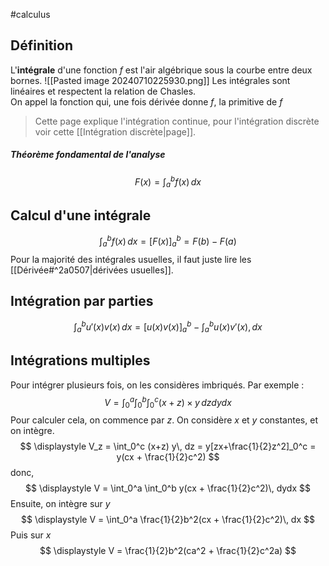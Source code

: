 #calculus 
## Définition
L'**intégrale** d'une fonction $f$ est l'air algébrique sous la courbe entre deux bornes.
![[Pasted image 20240710225930.png]]
Les intégrales sont linéaires et respectent la relation de Chasles.  
On appel la fonction qui, une fois dérivée donne $f$, la primitive de $f$
>Cette page explique l'intégration continue, pour l'intégration discrète voir cette [[Intégration discrète|page]].
##### Théorème fondamental de l'analyse
$$
F(x) = \displaystyle \int_{a}^{b} f(x)\,dx
$$
## Calcul d'une intégrale
$$
\displaystyle \int_{a}^{b} f(x)\,dx = [F(x)]_a^b = F(b) - F(a)
$$
Pour la majorité des intégrales usuelles, il faut juste lire les [[Dérivée#^2a0507|dérivées usuelles]].

## Intégration par parties
$$
\displaystyle \int_a^b u'(x)v(x)\,dx = [u(x)v(x)]_a^b - \int_a^b u(x)v'(x), dx
$$
## Intégrations multiples
Pour intégrer plusieurs fois,  on les considères imbriqués.
Par exemple :
$$
\displaystyle V = \int_0^a \int_0^b \int_0^c (x+z) \times y\, dzdydx
$$
Pour calculer cela, on commence par $z$. On considère $x$ et $y$ constantes, et on intègre. 
$$
\displaystyle V_z = \int_0^c (x+z) y\, dz = y[zx+\frac{1}{2}z^2]_0^c = y(cx + \frac{1}{2}c^2)
$$
donc,
$$
\displaystyle V = \int_0^a \int_0^b y(cx + \frac{1}{2}c^2)\, dydx
$$
Ensuite, on intègre sur $y$
$$
\displaystyle V = \int_0^a  \frac{1}{2}b^2(cx + \frac{1}{2}c^2)\, dx
$$
Puis sur $x$
$$
\displaystyle V =  \frac{1}{2}b^2(ca^2 + \frac{1}{2}c^2a)
$$
